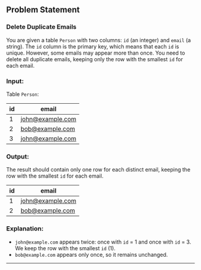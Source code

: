 ## Problem Statement

### Delete Duplicate Emails

You are given a table `Person` with two columns: `id` (an integer) and `email` (a string). The `id` column is the primary key, which means that each `id` is unique. However, some emails may appear more than once. You need to delete all duplicate emails, keeping only the row with the smallest `id` for each email.

### Input:

Table `Person`:

| id  | email            |
| --- | ---------------- |
| 1   | john@example.com |
| 2   | bob@example.com  |
| 3   | john@example.com |

### Output:

The result should contain only one row for each distinct email, keeping the row with the smallest `id` for each email.

| id  | email            |
| --- | ---------------- |
| 1   | john@example.com |
| 2   | bob@example.com  |

### Explanation:
- `john@example.com` appears twice: once with `id` = 1 and once with `id` = 3. We keep the row with the smallest `id` (1).
- `bob@example.com` appears only once, so it remains unchanged.

---
